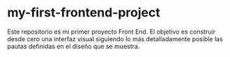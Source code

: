 # my-first-frontend-project
Este repositorio es mi primer proyecto Front End. El objetivo es construir desde cero una interfaz visual siguiendo lo más detalladamente posible las pautas definidas en el diseño que se muestra.
